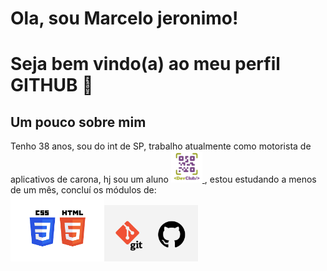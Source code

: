 # Ola, sou Marcelo jeronimo!
# Seja bem vindo(a) ao meu perfil GITHUB 🙏
<h2><b>Um pouco sobre mim</b></h2>
 Tenho 38 anos, sou do int de SP, trabalho atualmente como motorista de aplicativos de carona, hj sou um aluno <a href="https://rodolfomori.com.br/devclub"><img src="https://github.com/marcelojeronimodesenvolvedor/marcelojeronimodesenvolvedor/blob/main/DEVCLUB-LOGO.webp"width="50px" > </a>, estou estudando a menos de um mês, concluí os módulos de:<div> <img src="https://github.com/marcelojeronimodesenvolvedor/marcelojeronimodesenvolvedor/blob/main/HTML-CSS-LOGO.png" width="150px"><img src="https://github.com/marcelojeronimodesenvolvedor/marcelojeronimodesenvolvedor/blob/main/Git-e-GitHub.png.webp"width="150px"></div>
 



